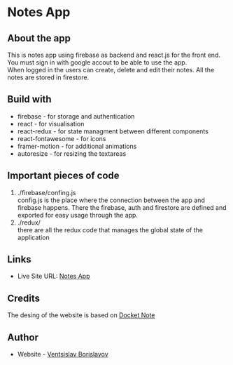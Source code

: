 # Notes App

## About the app
This is notes app using firebase as backend and react.js for the front end.  
You must sign in with google accout to be able to use the app.  
When logged in the users can create, delete and edit their notes. All the notes are stored in firestore.

## Build with

- firebase - for storage and authentication
- react - for visualisation
- react-redux - for state managment between different components
- react-fontawesome - for icons
- framer-motion - for additional animations
- autoresize - for resizing the textareas

## Important pieces of code

1. ./firebase/confing.js  
config.js is the place where the connection between the app and firebase happens. There the firebase, auth and firestore are defined and exported for easy usage through the app.
1. ./redux/  
    there are all the redux code that manages the global state of the application
## Links
- Live Site URL: [Notes App](https://react-note-app-b76e7.web.app/)

## Credits
The desing of the website is based on [Docket Note](https://dribbble.com/shots/14037848-Docket-note-Side-menu) 

## Author

- Website - [Ventsislav Borislavov](https://ventsislav-borislavov.netlify.app/)
